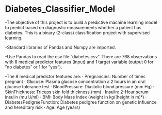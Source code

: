 # Diabetes_Classifier_Model

-The objective of this project is to build a predictive machine learning model to predict based on diagnostic measurements whether a patient has diabetes. This is a     binary (2-class) classification project with supervised learning.

-Standard libraries of Pandas and Numpy are imported.

-Use Pandas to read the csv file “diabetes.csv”. There are 768 observations with 8 medical predictor features (input) and 1 target variable (output 0 for ”no diabetes” or 1 for ”yes”).

-The 8 medical predictor features are:
· Pregnancies: Number of times pregnant
· Glucose: Plasma glucose concentration a 2 hours in an oral glucose tolerance test
· BloodPressure: Diastolic blood pressure (mm Hg)
· SkinThickness: Triceps skin fold thickness (mm)
· Insulin: 2-Hour serum insulin (mu U/ml)
· BMI: Body Mass Index (weight in kg/(height in m)²)
· DiabetesPedigreeFunction: Diabetes pedigree function on genetic influence and hereditary risk
· Age: Age (years)
